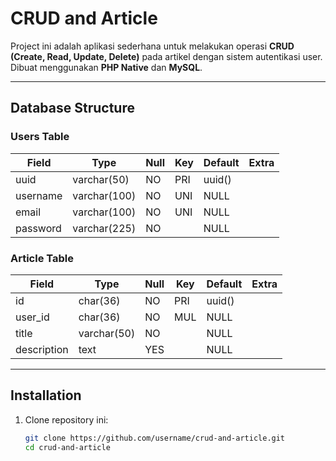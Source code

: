 # CRUD and Article

Project ini adalah aplikasi sederhana untuk melakukan operasi **CRUD (Create, Read, Update, Delete)** pada artikel dengan sistem autentikasi user.  
Dibuat menggunakan **PHP Native** dan **MySQL**.

---

## Database Structure

### Users Table

| Field    | Type         | Null | Key | Default | Extra |
|----------|--------------|------|-----|---------|-------|
| uuid     | varchar(50)  | NO   | PRI | uuid()  |       |
| username | varchar(100) | NO   | UNI | NULL    |       |
| email    | varchar(100) | NO   | UNI | NULL    |       |
| password | varchar(225) | NO   |     | NULL    |       |

### Article Table

| Field       | Type        | Null | Key | Default | Extra |
|-------------|-------------|------|-----|---------|-------|
| id          | char(36)    | NO   | PRI | uuid()  |       |
| user_id     | char(36)    | NO   | MUL | NULL    |       |
| title       | varchar(50) | NO   |     | NULL    |       |
| description | text        | YES  |     | NULL    |       |

---

## Installation

1. Clone repository ini:
   ```bash
   git clone https://github.com/username/crud-and-article.git
   cd crud-and-article